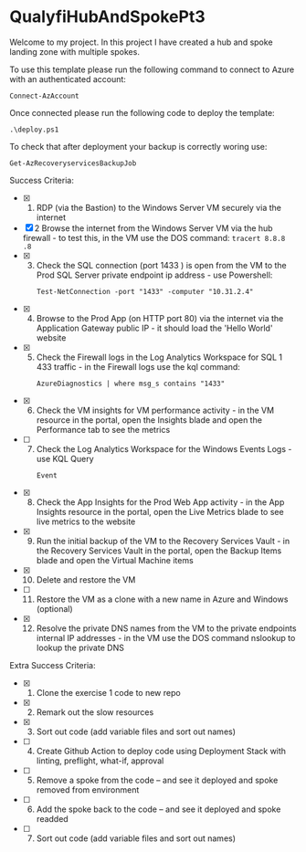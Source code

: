 # QualyfiHubAndSpokePt3
Welcome to my project.
In this project I have created a hub and spoke landing zone with multiple spokes.

To use this template please run the following command to connect to Azure with an authenticated account:
```
Connect-AzAccount
```
Once connected please run the following code to deploy the template:
```
.\deploy.ps1
```
To check that after deployment your backup is correctly woring use:
```
Get-AzRecoveryservicesBackupJob
```
Success Criteria:
- [x] 1. RDP (via the Bastion) to the Windows Server VM securely via the internet
- [x] 2 Browse the internet from the Windows Server VM via the hub firewall - to test this, in the VM use the DOS command:
      ```
      tracert 8.8.8 .8
      ```
- [x] 3. Check the SQL connection (port 1433 ) is open from the VM to the Prod SQL Server private endpoint ip address - use Powershell:
      ```
      Test-NetConnection -port "1433" -computer "10.31.2.4"
      ```
- [x] 4. Browse to the Prod App (on HTTP port 80) via the internet via the Application Gateway public IP - it should load the 'Hello World' website
- [x] 5. Check the Firewall logs in the Log Analytics Workspace for SQL 1 433 traffic - in the Firewall logs use the kql command:
      ```
      AzureDiagnostics | where msg_s contains "1433"
      ```
- [x] 6. Check the VM insights for VM performance activity - in the VM resource in the portal, open the Insights blade and open the Performance tab to see the metrics
- [ ] 7. Check the Log Analytics Workspace for the Windows Events Logs - use KQL Query
      ```
      Event
      ```
- [x] 8. Check the App Insights for the Prod Web App activity - in the App Insights resource in the portal, open the Live Metrics blade to see live metrics to the website
- [x] 9. Run the initial backup of the VM to the Recovery Services Vault - in the Recovery Services Vault in the portal, open the Backup Items blade and open the Virtual Machine items
- [x] 10. Delete and restore the VM
- [ ] 11. Restore the VM as a clone with a new name in Azure and Windows (optional)
- [x] 12. Resolve the private DNS names from the VM to the private endpoints internal IP addresses - in the VM use the DOS command nslookup to lookup the private DNS


Extra Success Criteria:
- [x] 1. Clone the exercise 1 code to new repo
- [x] 2. Remark out the slow resources
- [x] 3. Sort out code (add variable files and sort out names)
- [ ] 4. Create Github Action to deploy code using Deployment Stack with linting, preflight, what-if, approval
- [ ] 5. Remove a spoke from the code – and see it deployed and spoke removed from environment
- [ ] 6. Add the spoke back to the code – and see it deployed and spoke readded
- [ ] 7. Sort out code (add variable files and sort out names)